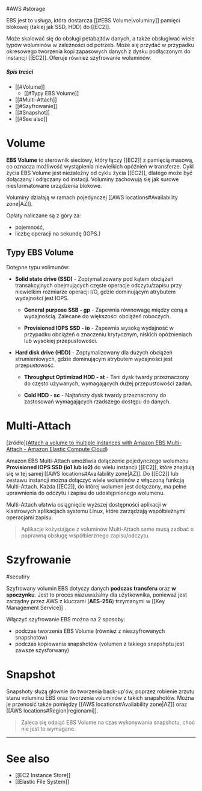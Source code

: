 #AWS #storage

EBS jest to usługa, która dostarcza [[#EBS Volume|voluminy]] pamięci blokowej (takiej jak SSD, HDD) do [[EC2]].

Może skalować się do obsługi petabajtów danych, a także obsługiwać wiele typów woluminów w zależności od potrzeb. Może się przydać w przypadku okresowego tworzenia kopi zapasowych danych z dysku podłączonym do instancji [[EC2]]. Oferuje również szyfrowanie woluminów.

##### Spis treści

- [[#Volume]]
  - [[#Typy EBS Volume]]
- [[#Multi-Attach]]
- [[#Szyfrowanie]]
- [[#Snapshot]]
- [[#See also]]

# Volume

**EBS Volume** to sterownik sieciowy, który łączy [[EC2]] z pamięcią masową, co oznacza możliwość wystąpienia niewielkich opóźnień w transferze. Cykl życia EBS Volume jest niezależny od cyklu życia [[EC2]], dlatego może być dołączany i odłączany od instacji. Voluminy zachowują się jak surowe niesformatowane urządzenia blokowe.

Voluminy działają w ramach pojedynczej [[AWS locations#Availability zone|AZ]].

Opłaty naliczane są z góry za:

- pojemność,
- liczbę operacji na sekundę (IOPS.)

## Typy EBS Volume

Dotępne typu volimunów:

- **Solid state drive (SSD)** - Zoptymalizowany pod kątem obciążeń transakcyjnych obejmujących częste operacje odczytu/zapisu przy niewielkim rozmiarze operacji I/O, gdzie dominującym atrybutem wydajności jest IOPS.

  - **General purpose SSB - gp** - Zapewnia równowagę między ceną a wydajnością. Zalecane do większości obciążeń roboczych.

  - **Provisioned IOPS SSD - io** - Zapewnia wysoką wydajność w przypadku obciążeń o znaczeniu krytycznym, niskich opóźnieniach lub wysokiej przepustowości.

- **Hard disk drive (HDD)** - Zoptymalizowany dla dużych obciążeń strumieniowych, gdzie dominującym atrybutem wydajności jest przepustowość.

  - **Throughput Optimizad HDD - st** - Tani dysk twardy przeznaczony do często używanych, wymagających dużej przepustowości zadań.

  - **Cold HDD - sc** - Najtańszy dysk twardy przeznaczony do zastosowań wymagających rzadszego dostępu do danych.

# Multi-Attach

[źródło]([Attach a volume to multiple instances with Amazon EBS Multi-Attach - Amazon Elastic Compute Cloud](https://docs.aws.amazon.com/AWSEC2/latest/UserGuide/ebs-volumes-multi.html))

Amazon EBS Multi-Attach umożliwia dołączenie pojedynczego wolumenu **Provisioned IOPS SSD (io1 lub io2)** do wielu instancji [[EC2]], które znajdują się w tej samej [[AWS locations#Availability zone|AZ]]. Do [[EC2]] lub zestawu instancji można dołączyć wiele woluminów z włączoną funkcją Multi-Attach. Każda [[EC2]], do której wolumen jest dołączony, ma pełne uprawnienia do odczytu i zapisu do udostępnionego wolumenu.

Multi-Attach ułatwia osiągnięcie wyższej dostępności aplikacji w klastrowych aplikacjach systemu Linux, które zarządzają współbieżnymi operacjami zapisu.

> Aplikacje kożystające z voluminów Multi-Attach same musą zadbać o poprawną obsługę współbierznego zapisu/odczytu.

# Szyfrowanie

#secutiry

Szyfrowany volumin EBS dotyczy danych **podczas transferu** oraz **w spoczynku**. Jest to proces niazuważalny dla użytkownika, ponieważ jest zarządny przez AWS z kluczami (**AES-256**) trzymanymi w [[Key Management Service]] .

Włączyć szyfrowanie EBS można na 2 sposoby:

- podczas tworzenia EBS Volume (również z nieszyfrowanych snapshotów)
- podczas kopiowania snapshotów (volumen z takiego snapshptu jest zawsze szysforwany)

# Snapshot

Snapshoty służą głównie do tworzenia back-up'ów, poprzez robienie zrzutu stanu voluminu EBS oraz tworzenia voluminów z takich snapshotów. Można je przenosić także pomiędzy [[AWS locations#Availability zone|AZ]] oraz [[AWS locations#Region|regionami]].

> Zaleca się odpiąć EBS Volume na czas wykonywania snapshotu, choć nie jest to wymagane.

---
# See also

- [[EC2 Instance Store]]
- [[Elastic File System]]